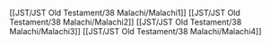 [[JST/JST Old Testament/38 Malachi/Malachi1]]
[[JST/JST Old Testament/38 Malachi/Malachi2]]
[[JST/JST Old Testament/38 Malachi/Malachi3]]
[[JST/JST Old Testament/38 Malachi/Malachi4]]
